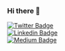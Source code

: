 ### Hi there 👋


[![Twitter Badge](https://img.shields.io/badge/-@diegolirio-1ca0f1?style=flat-square&labelColor=1ca0f1&logo=twitter&logoColor=white&link=https://twitter.com/diegolirio)](https://twitter.com/diegolirio)   
[![Linkedin Badge](https://img.shields.io/badge/-diegolirio-blue?style=flat-square&logo=Linkedin&logoColor=white&link=https://www.linkedin.com/in/diegolirio/)](https://www.linkedin.com/in/diegolirio/)    
[![Medium Badge](https://img.shields.io/badge/-@diegolirio-03a57a?style=flat-square&labelColor=000000&logo=Medium&link=https://medium.com/@diegolirio)](https://medium.com/@diegolirio)



<!--
**diegolirio/diegolirio** is a ✨ _special_ ✨ repository because its `README.md` (this file) appears on your GitHub profile.

Here are some ideas to get you started:

- 🔭 I’m currently working on ...
- 🌱 I’m currently learning ...
- 👯 I’m looking to collaborate on ...
- 🤔 I’m looking for help with ...
- 💬 Ask me about ...
- 📫 How to reach me: ...
- 😄 Pronouns: ...
- ⚡ Fun fact: ...
-->
